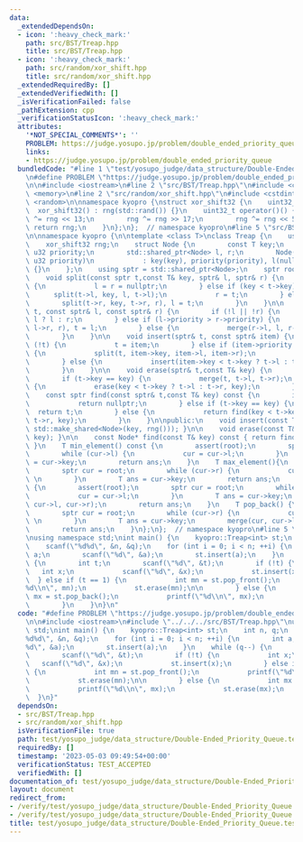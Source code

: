 ```yaml
---
data:
  _extendedDependsOn:
  - icon: ':heavy_check_mark:'
    path: src/BST/Treap.hpp
    title: src/BST/Treap.hpp
  - icon: ':heavy_check_mark:'
    path: src/random/xor_shift.hpp
    title: src/random/xor_shift.hpp
  _extendedRequiredBy: []
  _extendedVerifiedWith: []
  _isVerificationFailed: false
  _pathExtension: cpp
  _verificationStatusIcon: ':heavy_check_mark:'
  attributes:
    '*NOT_SPECIAL_COMMENTS*': ''
    PROBLEM: https://judge.yosupo.jp/problem/double_ended_priority_queue
    links:
    - https://judge.yosupo.jp/problem/double_ended_priority_queue
  bundledCode: "#line 1 \"test/yosupo_judge/data_structure/Double-Ended_Priority_Queue.test.cpp\"\
    \n#define PROBLEM \"https://judge.yosupo.jp/problem/double_ended_priority_queue\"\
    \n\n#include <iostream>\n#line 2 \"src/BST/Treap.hpp\"\n#include <cassert>\n#include\
    \ <memory>\n#line 2 \"src/random/xor_shift.hpp\"\n#include <cstdint>\n#include\
    \ <random>\n\nnamespace kyopro {\nstruct xor_shift32 {\n    uint32_t rng;\n  \
    \  xor_shift32() : rng(std::rand()) {}\n    uint32_t operator()() {\n        rng\
    \ ^= rng << 13;\n        rng ^= rng >> 17;\n        rng ^= rng << 5;\n       \
    \ return rng;\n    }\n};\n};  // namespace kyopro\n#line 5 \"src/BST/Treap.hpp\"\
    \n\nnamespace kyopro {\n\ntemplate <class T>\nclass Treap {\n    using u32 = uint32_t;\n\
    \    xor_shift32 rng;\n    struct Node {\n        const T key;\n        const\
    \ u32 priority;\n        std::shared_ptr<Node> l, r;\n        Node(const T& key,\
    \ u32 priority)\n            : key(key), priority(priority), l(nullptr), r(nullptr)\
    \ {}\n    };\n    using sptr = std::shared_ptr<Node>;\n    sptr root = nullptr;\n\
    \    void split(const sptr t,const T& key, sptr& l, sptr& r) {\n        if (!t)\
    \ {\n            l = r = nullptr;\n        } else if (key < t->key) {\n      \
    \      split(t->l, key, l, t->l);\n            r = t;\n        } else {\n    \
    \        split(t->r, key, t->r, r), l = t;\n        }\n    }\n\n    void merge(sptr&\
    \ t, const sptr& l, const sptr& r) {\n        if (!l || !r) {\n            t =\
    \ l ? l : r;\n        } else if (l->priority > r->priority) {\n            merge(l->r,\
    \ l->r, r), t = l;\n        } else {\n            merge(r->l, l, r->l), t = r;\n\
    \        }\n    }\n\n    void insert(sptr& t, const sptr& item) {\n        if\
    \ (!t) {\n            t = item;\n        } else if (item->priority > t->priority)\
    \ {\n            split(t, item->key, item->l, item->r);\n            t = item;\n\
    \        } else {\n            insert(item->key < t->key ? t->l : t->r, item);\n\
    \        }\n    }\n\n    void erase(sptr& t,const T& key) {\n        if (!t) return;\n\
    \        if (t->key == key) {\n            merge(t, t->l, t->r);\n        } else\
    \ {\n            erase(key < t->key ? t->l : t->r, key);\n        }\n    }\n\n\
    \    const sptr find(const sptr& t,const T& key) const {\n        if (!t) {\n\
    \            return nullptr;\n        } else if (t->key == key) {\n          \
    \  return t;\n        } else {\n            return find(key < t->key ? t->l :\
    \ t->r, key);\n        }\n    }\n\npublic:\n    void insert(const T& key) { insert(root,\
    \ std::make_shared<Node>(key, rng())); }\n\n    void erase(const T& key) { erase(root,\
    \ key); }\n\n    const Node* find(const T& key) const { return find(root, key).get();\
    \ }\n    T min_element() const {\n        assert(root);\n        sptr cur = root;\n\
    \        while (cur->l) {\n            cur = cur->l;\n        }\n        T ans\
    \ = cur->key;\n        return ans;\n    }\n    T max_element(){\n        assert(root);\n\
    \        sptr cur = root;\n        while (cur->r) {\n            cur = cur->r;\
    \ \n        }\n        T ans = cur->key;\n        return ans;\n    }\n    T pop_front()\
    \ {\n        assert(root);\n        sptr cur = root;\n        while (cur->l) {\n\
    \            cur = cur->l;\n        }\n        T ans = cur->key;\n        merge(cur,\
    \ cur->l, cur->r);\n        return ans;\n    }\n    T pop_back() {\n        assert(root);\n\
    \        sptr cur = root;\n        while (cur->r) {\n            cur = cur->r;\
    \ \n        }\n        T ans = cur->key;\n        merge(cur, cur->l, cur->r);\n\
    \        return ans;\n    }\n};\n};  // namespace kyopro\n#line 5 \"test/yosupo_judge/data_structure/Double-Ended_Priority_Queue.test.cpp\"\
    \nusing namespace std;\nint main() {\n    kyopro::Treap<int> st;\n    int n, q;\n\
    \    scanf(\"%d%d\", &n, &q);\n    for (int i = 0; i < n; ++i) {\n        int\
    \ a;\n        scanf(\"%d\", &a);\n        st.insert(a);\n    }\n    while (q--)\
    \ {\n        int t;\n        scanf(\"%d\", &t);\n        if (!t) {\n         \
    \   int x;\n            scanf(\"%d\", &x);\n            st.insert(x);\n      \
    \  } else if (t == 1) {\n            int mn = st.pop_front();\n            printf(\"\
    %d\\n\", mn);\n            st.erase(mn);\n\n        } else {\n            int\
    \ mx = st.pop_back();\n            printf(\"%d\\n\", mx);\n            st.erase(mx);\n\
    \        }\n    }\n}\n"
  code: "#define PROBLEM \"https://judge.yosupo.jp/problem/double_ended_priority_queue\"\
    \n\n#include <iostream>\n#include \"../../../src/BST/Treap.hpp\"\nusing namespace\
    \ std;\nint main() {\n    kyopro::Treap<int> st;\n    int n, q;\n    scanf(\"\
    %d%d\", &n, &q);\n    for (int i = 0; i < n; ++i) {\n        int a;\n        scanf(\"\
    %d\", &a);\n        st.insert(a);\n    }\n    while (q--) {\n        int t;\n\
    \        scanf(\"%d\", &t);\n        if (!t) {\n            int x;\n         \
    \   scanf(\"%d\", &x);\n            st.insert(x);\n        } else if (t == 1)\
    \ {\n            int mn = st.pop_front();\n            printf(\"%d\\n\", mn);\n\
    \            st.erase(mn);\n\n        } else {\n            int mx = st.pop_back();\n\
    \            printf(\"%d\\n\", mx);\n            st.erase(mx);\n        }\n  \
    \  }\n}"
  dependsOn:
  - src/BST/Treap.hpp
  - src/random/xor_shift.hpp
  isVerificationFile: true
  path: test/yosupo_judge/data_structure/Double-Ended_Priority_Queue.test.cpp
  requiredBy: []
  timestamp: '2023-05-03 09:49:54+00:00'
  verificationStatus: TEST_ACCEPTED
  verifiedWith: []
documentation_of: test/yosupo_judge/data_structure/Double-Ended_Priority_Queue.test.cpp
layout: document
redirect_from:
- /verify/test/yosupo_judge/data_structure/Double-Ended_Priority_Queue.test.cpp
- /verify/test/yosupo_judge/data_structure/Double-Ended_Priority_Queue.test.cpp.html
title: test/yosupo_judge/data_structure/Double-Ended_Priority_Queue.test.cpp
---
```

